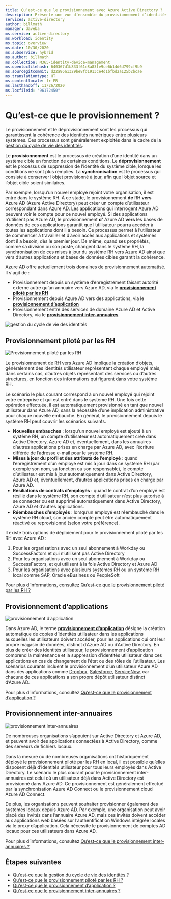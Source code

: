 ```yaml
---
title: Qu’est-ce que le provisionnement avec Azure Active Directory ? | Microsoft Docs
description: Présente une vue d’ensemble du provisionnement d’identités et des scénarios de gestion du cycle de vie des identités.
services: active-directory
author: billmath
manager: daveba
ms.service: active-directory
ms.workload: identity
ms.topic: overview
ms.date: 10/30/2020
ms.subservice: hybrid
ms.author: billmath
ms.collection: M365-identity-device-management
ms.openlocfilehash: 640367d1b833f61e8a83fe9ce6b14d6d799cf9b9
ms.sourcegitcommit: d22a86a1329be8fd1913ce4d1bfbd2a125b2bcae
ms.translationtype: HT
ms.contentlocale: fr-FR
ms.lasthandoff: 11/26/2020
ms.locfileid: "96172450"
---
```

# <a name="what-is-provisioning"></a>Qu’est-ce que le provisionnement ?

Le provisionnement et le déprovisionnement sont les processus qui garantissent la cohérence des identités numériques entre plusieurs systèmes.  Ces processus sont généralement exploités dans le cadre de la [gestion du cycle de vie des identités](what-is-identity-lifecycle-management.md).

Le **provisionnement** est le processus de création d’une identité dans un système cible en fonction de certaines conditions.  Le **déprovisionnement** est le processus de suppression de l’identité du système cible, lorsque les conditions ne sont plus remplies. La **synchronisation** est le processus qui consiste à conserver l’objet provisionné à jour, afin que l’objet source et l’objet cible soient similaires.

Par exemple, lorsqu’un nouvel employé rejoint votre organisation, il est entré dans le système RH.  À ce stade, le provisionnement **de** RH **vers** Azure AD (Azure Active Directory) peut créer un compte d’utilisateur correspondant dans Azure AD. Les applications qui interrogent Azure AD peuvent voir le compte pour ce nouvel employé.  Si des applications n’utilisent pas Azure AD, le provisionnement **d’** Azure AD **vers** les bases de données de ces applications garantit que l’utilisateur pourra accéder à toutes les applications dont il a besoin.  Ce processus permet à l’utilisateur de commencer à travailler et d’avoir accès aux applications et systèmes dont il a besoin, dès le premier jour.  De même, quand ses propriétés, comme sa division ou son poste, changent dans le système RH, la synchronisation de ces mises à jour du système RH vers Azure AD ainsi que vers d’autres applications et bases de données cibles garantit la cohérence.

Azure AD offre actuellement trois domaines de provisionnement automatisé.  Il s'agit de :  

- Provisionnement depuis un système d’enregistrement faisant autorité externe autre qu’un annuaire vers Azure AD, via le **[provisionnement piloté par les RH](#hr-driven-provisioning)**  
- Provisionnement depuis Azure AD vers des applications, via le **[provisionnement d’application](#app-provisioning)**  
- Provisionnement entre des services de domaine Azure AD et Active Directory, via le **[provisionnement inter-annuaires](#inter-directory-provisioning)** 

![gestion du cycle de vie des identités](media/what-is-provisioning/provisioning.png)

## <a name="hr-driven-provisioning"></a>Provisionnement piloté par les RH

![Provisionnement piloté par les RH](media/what-is-provisioning/cloud-2a.png)

Le provisionnement de RH vers Azure AD implique la création d’objets, généralement des identités utilisateur représentant chaque employé mais, dans certains cas, d’autres objets représentant des services ou d’autres structures, en fonction des informations qui figurent dans votre système RH.  

Le scénario le plus courant correspond à un nouvel employé qui rejoint votre entreprise et qui est entré dans le système RH.  Une fois cette opération effectuée, il est automatiquement provisionné en tant que nouvel utilisateur dans Azure AD, sans la nécessité d’une implication administrative pour chaque nouvelle embauche.  En général, le provisionnement depuis le système RH peut couvrir les scénarios suivants.

- **Nouvelles embauches** : lorsqu’un nouvel employé est ajouté à un système RH, un compte d’utilisateur est automatiquement créé dans Active Directory, Azure AD et, éventuellement, dans les annuaires d’autres applications prises en charge par Azure AD, avec l’écriture différée de l’adresse e-mail pour le système RH.
- **Mises à jour du profil et des attributs de l’employé** : quand l’enregistrement d’un employé est mis à jour dans ce système RH (par exemple son nom, sa fonction ou son responsable), le compte d’utilisateur est mis à jour automatiquement dans Active Directory, Azure AD et, éventuellement, d’autres applications prises en charge par Azure AD.
- **Résiliations de contrats d’employés** : quand le contrat d’un employé est résilié dans le système RH, son compte d’utilisateur n’est plus autorisé à se connecter ou est supprimé automatiquement dans Active Directory, Azure AD et d’autres applications.
- **Réembauches d’employés** : lorsqu’un employé est réembauché dans le système RH cloud, son ancien compte peut être automatiquement réactivé ou reprovisionné (selon votre préférence).

Il existe trois options de déploiement pour le provisionnement piloté par les RH avec Azure AD :

1. Pour les organisations avec un seul abonnement à Workday ou SuccessFactors et qui n’utilisent pas Active Directory
1. Pour les organisations avec un seul abonnement à Workday ou SuccessFactors, et qui utilisent à la fois Active Directory et Azure AD
1. Pour les organisations avec plusieurs systèmes RH ou un système RH local comme SAP, Oracle eBusiness ou PeopleSoft

Pour plus d’informations, consultez [Qu’est-ce que le provisionnement piloté par les RH ?](what-is-hr-driven-provisioning.md)

## <a name="app-provisioning"></a>Provisionnement d’applications

![provisionnement d’application](media/what-is-provisioning/cloud-3b.png)

Dans Azure AD, le terme **[provisionnement d’application](../app-provisioning/user-provisioning.md)** désigne la création automatique de copies d’identités utilisateur dans les applications auxquelles les utilisateurs doivent accéder, pour les applications qui ont leur propre magasin de données, distinct d’Azure AD ou d’Active Directory. En plus de créer des identités utilisateur, le provisionnement d’application comprend la maintenance et la suppression d’identités utilisateur dans ces applications en cas de changement de l’état ou des rôles de l’utilisateur. Les scénarios courants incluent le provisionnement d’un utilisateur Azure AD dans des applications comme [Dropbox](../saas-apps/dropboxforbusiness-provisioning-tutorial.md), [Salesforce](../saas-apps/salesforce-provisioning-tutorial.md), [ServiceNow](../saas-apps/servicenow-provisioning-tutorial.md), car chacune de ces applications a son propre dépôt utilisateur distinct d’Azure AD.

Pour plus d’informations, consultez [Qu’est-ce que le provisionnement d’application ?](what-is-app-provisioning.md)

## <a name="inter-directory-provisioning"></a>Provisionnement inter-annuaires

![provisionnement inter-annuaires](media/what-is-provisioning/cloud-4a.png)

De nombreuses organisations s’appuient sur Active Directory et Azure AD, et peuvent avoir des applications connectées à Active Directory, comme des serveurs de fichiers locaux.

Dans la mesure où de nombreuses organisations ont historiquement déployé le provisionnement piloté par les RH en local, il est possible qu’elles disposent déjà d’identités utilisateur pour tous leurs employés dans Active Directory.   Le scénario le plus courant pour le provisionnement inter-annuaires est celui où un utilisateur déjà dans Active Directory est provisionné dans Azure AD.  Ce provisionnement est généralement effectué par la synchronisation Azure AD Connect ou le provisionnement cloud Azure AD Connect. 

De plus, les organisations peuvent souhaiter provisionner également des systèmes locaux depuis Azure AD.  Par exemple, une organisation peut avoir placé des invités dans l’annuaire Azure AD, mais ces invités doivent accéder aux applications web basées sur l’authentification Windows intégrée locales via le proxy d’application.  Cela nécessite le provisionnement de comptes AD locaux pour ces utilisateurs dans Azure AD.

Pour plus d’informations, consultez [Qu’est-ce que le provisionnement inter-annuaires ?](what-is-inter-directory-provisioning.md)

 
## <a name="next-steps"></a>Étapes suivantes 
- [Qu’est-ce que la gestion du cycle de vie des identités ?](what-is-identity-lifecycle-management.md)
- [Qu’est-ce que le provisionnement piloté par les RH ?](what-is-hr-driven-provisioning.md)
- [Qu’est-ce que le provisionnement d’application ?](what-is-app-provisioning.md)
- [Qu’est-ce que le provisionnement inter-annuaires ?](what-is-inter-directory-provisioning.md)